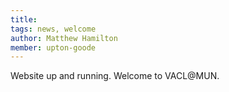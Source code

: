 ```yaml
---
title: 
tags: news, welcome
author: Matthew Hamilton
member: upton-goode
---
```


Website up and running. Welcome to VACL@MUN.